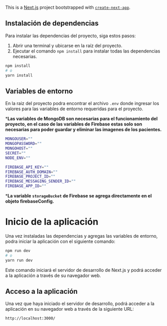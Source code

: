 This is a [Next.js](https://nextjs.org/) project bootstrapped with [`create-next-app`](https://github.com/vercel/next.js/tree/canary/packages/create-next-app).

## Instalación de dependencias

Para instalar las dependencias del proyecto, siga estos pasos:

1. Abrir una terminal y ubicarse en la raíz del proyecto.
2. Ejecutar el comando `npm install` para instalar todas las dependencias necesarias.

```bash
npm install
# o
yarn install
```

## Variables de entorno

En la raiz del proyecto podra encontrar el archivo `.env` donde ingresar los valores para las variables de entorno requeridas para el proyecto.

***Las variables de MongoDB son necesarias para el funcionamiento del proyecto, en el caso de las variables de Firebase estas solo son necesarias para poder guardar y eliminar las imagenes de los pacientes.**

```bash
MONGOUSER=""
MONGOPASSWORD=""
MONGOHOST=""
SECRET=""
NODE_ENV=""

FIREBASE_API_KEY=""
FIREBASE_AUTH_DOMAIN=""
FIREBASE_PROJECT_ID=""
FIREBASE_MESSAGING_SENDER_ID=""
FIREBASE_APP_ID=""
```

***La variable `storageBucket` de Firebase se agrega directamente en el objeto firebaseConfig.**

# Inicio de la aplicación

Una vez instaladas las dependencias y agregas las variables de entorno, podra iniciar la aplicación con el siguiente comando:

```bash
npm run dev
# o 
yarn run dev
```

Este comando iniciará el servidor de desarrollo de Next.js y podrá acceder a la aplicación a través de su navegador web.

## Acceso a la aplicación

Una vez que haya iniciado el servidor de desarrollo, podrá acceder a la aplicación en su navegador web a través de la siguiente URL:

```arduino
http://localhost:3000/
```
